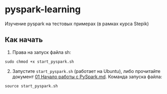 # pyspark-learning
Изучение pyspark на тестовых примерах (в рамках курса Stepik)

## Как начать
1. Права на запуск файла sh:
```
sudo chmod +x start_pyspark.sh
```
2. Запустите `start_pyspark.sh` (работает на Ubuntu), либо прочитайте документ [01 Начало работы с PySpark.md](docs/01%20Начало%20работы%20с%20PySpark.md). Команда запуска файла:
```
source start_pyspark.sh
```
